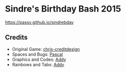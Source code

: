 # Sindre's Birthday Bash 2015

https://passy.github.io/sindrebday

## Credits

- Original Game: [chris-creditdesign](http://codepen.io/chris-creditdesign/pen/emKQwY)
- Spaces and Bugs: [Pascal](https://github.com/passy)
- Graphics and Codes: [Addy](https://github.com/addyosmani)
- Rainbows and Tabs: [Addy](https://github.com/stephenplusplus)
